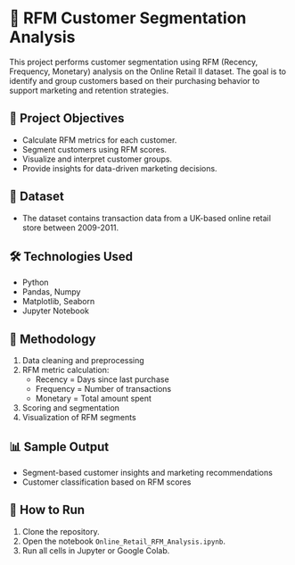 # 🧠 RFM Customer Segmentation Analysis

This project performs customer segmentation using RFM (Recency, Frequency, Monetary) analysis on the Online Retail II dataset. The goal is to identify and group customers based on their purchasing behavior to support marketing and retention strategies.

## 📌 Project Objectives

- Calculate RFM metrics for each customer.
- Segment customers using RFM scores.
- Visualize and interpret customer groups.
- Provide insights for data-driven marketing decisions.

## 📂 Dataset

- The dataset contains transaction data from a UK-based online retail store between 2009-2011.

## 🛠️ Technologies Used

- Python
- Pandas, Numpy
- Matplotlib, Seaborn
- Jupyter Notebook

## 🧮 Methodology

1. Data cleaning and preprocessing
2. RFM metric calculation:
   - Recency = Days since last purchase
   - Frequency = Number of transactions
   - Monetary = Total amount spent
3. Scoring and segmentation
4. Visualization of RFM segments

## 📊 Sample Output

- Segment-based customer insights and marketing recommendations  
- Customer classification based on RFM scores  

## 🚀 How to Run

1. Clone the repository.
2. Open the notebook `Online_Retail_RFM_Analysis.ipynb`.
3. Run all cells in Jupyter or Google Colab.

